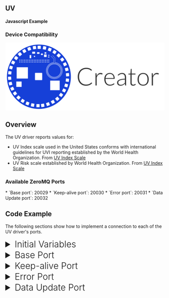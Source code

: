 <h2 style="padding-top:0">UV</h2>
<h4 style="padding-top:0">Javascript Example</h4>

### Device Compatibility
<img class="creator-compatibility-icon" src="/img/creator-icon.svg">

## Overview

The UV driver reports values for:

* UV Index scale used in the United States conforms with international guidelines for UVI reporting established by the World Health Organization.  From <a href="https://www.epa.gov/sunsafety/uv-index-scale-0" target="_blank">UV Index Scale</a>
* UV Risk scale established by World Health Organization. From <a href="https://www.epa.gov/sunsafety/uv-index-scale-0" target="_blank">UV Index Scale</a>

<h3 style="padding-top:0">Available ZeroMQ Ports</h3>
* `Base port`: 20029
* `Keep-alive port`: 20030
* `Error port`: 20031
* `Data Update port`: 20032

## Code Example
The following sections show how to implement a connection to each of the UV driver's ports.

<!-- Initial Variables -->
<details>
<summary style="font-size: 1.75rem; font-weight: 300;">Initial Variables</summary>
Before we go into connecting to each port, the variables defined below are needed in order to access the ZeroMQ and MATRIX Protocol Buffer libraries for Javascript. We also define a few helpful variables for easy references.
```language-javascript
var zmq = require('zeromq');// Asynchronous Messaging Framework
var matrix_io = require('matrix-protos').matrix_io;// Protocol Buffers for MATRIX function
var matrix_ip = '127.0.0.1';// Local IP
var matrix_uv_base_port = 20029;// Port for UV driver
```
</details>

<!-- Base PORT -->
<details>
<summary style="font-size: 1.75rem; font-weight: 300;">Base Port</summary>
Here is where the configuration for our UV example goes. Once we connect to the **Base Port**, We will pass a configuration to the UV driver. With this we can set the update rate and timeout configuration.
```language-javascript
// Create a Pusher socket
var configSocket = zmq.socket('push');
// Connect Pusher to Base port
configSocket.connect('tcp://' + matrix_ip + ':' + matrix_uv_base_port);
// Create driver configuration
var config = matrix_io.malos.v1.driver.DriverConfig.create({
  // Update rate configuration
  delayBetweenUpdates: 2.0,// 2 seconds between updates
  timeoutAfterLastPing: 6.0,// Stop sending updates 6 seconds after pings.
});
// Send driver configuration
configSocket.send(matrix_io.malos.v1.driver.DriverConfig.encode(config).finish());
```
</details>

<!-- Keep-alive PORT -->
<details>
<summary style="font-size: 1.75rem; font-weight: 300;">Keep-alive Port</summary>
The next step is to connect and send a message to the **Keep-alive Port**. That message, an empty string, will grant us a response from the **Data Update Port** for the current UV value. An interval for pinging is then set to continuously obtain that data.
```language-javascript
// Create a Pusher socket
var pingSocket = zmq.socket('push');
// Connect Pusher to Keep-alive port
pingSocket.connect('tcp://' + matrix_ip + ':' + (matrix_uv_base_port + 1));
// Send initial ping
pingSocket.send('');
// Send ping every 5 seconds
setInterval(function(){
  pingSocket.send('');
}, 5000);
```
</details>

<!-- Error PORT -->
<details>
<summary style="font-size: 1.75rem; font-weight: 300;">Error Port</summary>
Connecting to the **Error Port** is optional, but highly recommended if you want to log any errors that occur within MATRIX CORE.
```language-javascript
// Create a Subscriber socket
var errorSocket = zmq.socket('sub');
// Connect Subscriber to Error port
errorSocket.connect('tcp://' + matrix_ip + ':' + (matrix_uv_base_port + 2));
// Connect Subscriber to Error port
errorSocket.subscribe('');
// On Message
errorSocket.on('message', function(error_message){
  console.log('Error received: ' + error_message.toString('utf8'));// Log error
});
```
</details>

<!-- Data Update PORT -->
<details>
<summary style="font-size: 1.75rem; font-weight: 300;">Data Update Port</summary>
A connection to the **Data Update Port** will allow us to receive the current UV data we want.

```language-javascript
// Create a Subscriber socket
var updateSocket = zmq.socket('sub');
// Connect Subscriber to Data Update port
updateSocket.connect('tcp://' + matrix_ip + ':' + (matrix_uv_base_port + 3));
// Subscribe to messages
updateSocket.subscribe('');
// On Message
updateSocket.on('message', function(buffer){
  var data = matrix_io.malos.v1.sense.UV.decode(buffer);// Extract message
	console.log(data);// Log new UV data
});
```
<h4>Data Output</h4>
The javascript object below is an example output you'll receive from the **Data Update Port**.
```language-javascript
{
  uvIndex: 0.0010000000474974513,
  omsRisk: 'Low'
}
```
</details>